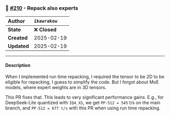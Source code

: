 ### 🔀 [#210](https://github.com/ikawrakow/ik_llama.cpp/pull/210) - Repack also experts

| **Author** | `ikawrakow` |
| :--- | :--- |
| **State** | ❌ **Closed** |
| **Created** | 2025-02-19 |
| **Updated** | 2025-02-19 |

---

#### Description

When I implemented run time repacking, I required the tensor to be 2D to be eligible for repacking, I guess to simplify the code. But I forgot about MoE models, where expert weights are in 3D tensors.

This PR fixes that. This leads to very significant performance gains. E.g., for DeepSeek-Lite quantized with `IQ4_XS`, we get `PP-512 = 545` t/s on the main branch, and `PP-512 = 677 t/s` with this PR when using run time repacking.